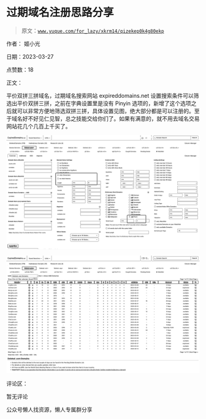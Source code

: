 # 过期域名注册思路分享

> 原文：[`www.yuque.com/for_lazy/xkrm14/qizekep0k4g80ekp`](https://www.yuque.com/for_lazy/xkrm14/qizekep0k4g80ekp)



作者： 姬小光



日期：2023-03-27



点赞数：18

<ne-hole id="ufaca49df" data-lake-id="ufaca49df">

正文：



平价双拼三拼域名，过期域名搜索网站 expireddomains.net 设置搜索条件可以筛选出平价双拼三拼，之前在字典设置里是没有 Pinyin 选项的，新增了这个选项之后就可以非常方便地筛选双拼三拼，具体设置见图，绝大部分都是可以注册的。至于域名好不好见仁见智，总之技能交给你们了。如果有满意的，就不用去域名交易网站花几个几百上千买了。



![](img/35f5cc075730faa246e9f248cf8e245f.png)



![](img/20af6e0b3e9dcaa467be01bc41baa9e5.png)

<ne-hole id="ud572e7b4" data-lake-id="ud572e7b4">

评论区：



暂无评论

<ne-hole id="ubca25d41" data-lake-id="ubca25d41">

公众号懒人找资源，懒人专属群分享

</ne-hole></ne-hole></ne-hole>